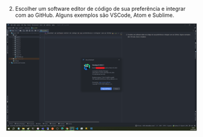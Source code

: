 2. Escolher um software editor de código de sua preferência e integrar com ao GitHub. Alguns exemplos são VSCode, Atom e Sublime.

<img src="../evidencias/ide.png">
